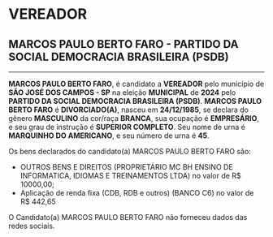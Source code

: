 # VEREADOR
## MARCOS PAULO BERTO FARO - PARTIDO DA SOCIAL DEMOCRACIA BRASILEIRA (PSDB)
---
**MARCOS PAULO BERTO FARO**, é candidato a **VEREADOR** pelo município de **SÃO JOSÉ DOS CAMPOS - SP** na eleição **MUNICIPAL** de **2024** pelo **PARTIDO DA SOCIAL DEMOCRACIA BRASILEIRA (PSDB)**.
**MARCOS PAULO BERTO FARO** é **DIVORCIADO(A)**, nasceu em **24/12/1985**, se declara do gênero **MASCULINO** da cor/raça **BRANCA**, sua ocupação é **EMPRESÁRIO**, e seu grau de instrução é **SUPERIOR COMPLETO**.
Seu nome de urna é **MARQUINHO DO AMERICANO**, e seu número de urna é **45**.

Os bens declarados do candidato(a) MARCOS PAULO BERTO FARO são: 
- OUTROS BENS E DIREITOS (PROPRIETÁRIO MC BH ENSINO DE INFORMATICA, IDIOMAS E TREINAMENTOS LTDA) no valor de R$ 10000,00;
- Aplicação de renda fixa (CDB, RDB e outros) (BANCO C6) no valor de R$ 442,65

O Candidato(a) MARCOS PAULO BERTO FARO não forneceu dados das redes sociais.